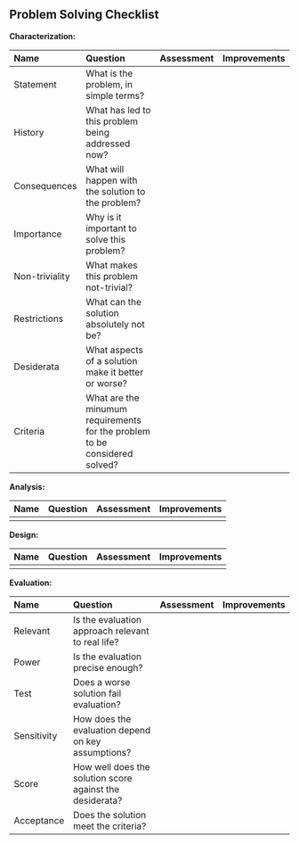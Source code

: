 ## Problem Solving Checklist

__Characterization:__

|         Name|                   Question|    Assessment| Improvements|
|:------------|:--------------------------|-------------:|------------:|
| Statement   | What is the problem, in simple terms?  |              |             |
| History     | What has led to this problem being addressed now? |              |             |
| Consequences| What will happen with the solution to the problem? |              |             |
| Importance  | Why is it important to solve this problem? |              |             |
| Non-triviality | What makes this problem not-trivial? |              |             |
| Restrictions | What can the solution absolutely not be? |              |             |
| Desiderata  | What aspects of a solution make it better or worse? |               |             |
| Criteria    | What are the minumum requirements for the problem to be considered solved?   |              |             |


__Analysis:__

|         Name|                   Question|    Assessment| Improvements|
|:------------|:--------------------------|-------------:|------------:|
|             |                           |              |             |


__Design:__

|         Name|                   Question|    Assessment| Improvements|
|:------------|:--------------------------|-------------:|------------:|
|             |                           |              |             |


__Evaluation:__

|         Name|                   Question|    Assessment| Improvements|
|:------------|:--------------------------|-------------:|------------:|
| Relevant    | Is the evaluation approach relevant to real life?  |              |             |
| Power       | Is the evaluation precise enough?   |              |             |
| Test        | Does a worse solution fail evaluation?     |              |             |
| Sensitivity | How does the evaluation depend on key assumptions? |              |             |
| Score       | How well does the solution score against the desiderata?   |              |             |
| Acceptance  | Does the solution meet the criteria?   |              |             |
